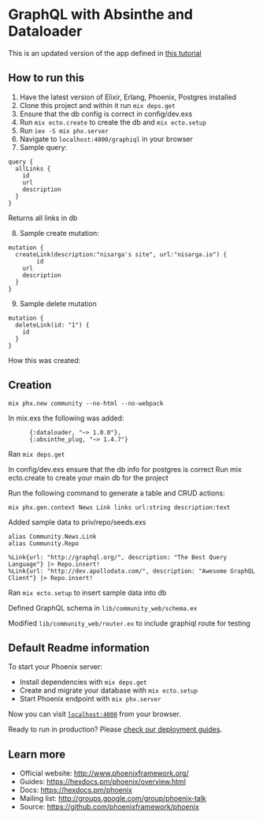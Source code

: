 # GraphQL with Absinthe and Dataloader

This is an updated version of the app defined in [this tutorial](https://www.howtographql.com/graphql-elixir/1-getting-started/)

## How to run this

1. Have the latest version of Elixir, Erlang, Phoenix, Postgres installed
2. Clone this project and within it run `mix deps.get`
3. Ensure that the db config is correct in config/dev.exs
4. Run `mix ecto.create` to create the db and `mix ecto.setup`
5. Run `iex -S mix phx.server`
6. Navigate to `localhost:4000/graphiql` in your browser
7. Sample query:

```
query {
  allLinks {
    id
    url
    description
  }
}
```

Returns all links in db

8. Sample create mutation:

```
mutation {
  createLink(description:"nisarga's site", url:"nisarga.io") {
		id
    url
    description
  }
}
```

9. Sample delete mutation

```
mutation {
  deleteLink(id: "1") {
    id
  }
}
```

How this was created:

## Creation

```
mix phx.new community --no-html --no-webpack
```

In mix.exs the following was added:

```
      {:dataloader, "~> 1.0.0"},
      {:absinthe_plug, "~> 1.4.7"}
```

Ran `mix deps.get`

In config/dev.exs ensure that the db info for postgres is correct
Run mix ecto.create to create your main db for the project

Run the following command to generate a table and CRUD actions:

```
mix phx.gen.context News Link links url:string description:text
```

Added sample data to priv/repo/seeds.exs

```
alias Community.News.Link
alias Community.Repo

%Link{url: "http://graphql.org/", description: "The Best Query Language"} |> Repo.insert!
%Link{url: "http://dev.apollodata.com/", description: "Awesome GraphQL Client"} |> Repo.insert!
```

Ran `mix ecto.setup` to insert sample data into db

Defined GraphQL schema in `lib/community_web/schema.ex`

Modified `lib/community_web/router.ex` to include graphiql route for testing

## Default Readme information

To start your Phoenix server:

- Install dependencies with `mix deps.get`
- Create and migrate your database with `mix ecto.setup`
- Start Phoenix endpoint with `mix phx.server`

Now you can visit [`localhost:4000`](http://localhost:4000) from your browser.

Ready to run in production? Please [check our deployment guides](https://hexdocs.pm/phoenix/deployment.html).

## Learn more

- Official website: http://www.phoenixframework.org/
- Guides: https://hexdocs.pm/phoenix/overview.html
- Docs: https://hexdocs.pm/phoenix
- Mailing list: http://groups.google.com/group/phoenix-talk
- Source: https://github.com/phoenixframework/phoenix
